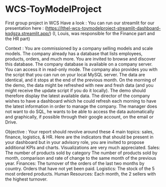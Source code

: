 # WCS-ToyModelProject
First group project in WCS
Have a look : 
You can run our streamlit for our presentation here : (https://lthel-wcs-toymodelproject-streamlit-dashboard-kqdgza.streamlit.app/) (I, Louis, was responsible for the Finance part and the HR part)

Context : 
You are commissioned by a company selling models and scale models. 
The company already has a database that lists employees, products, orders, and much more. 
You are invited to browse and discover this database. 
The company database is available on a company server. You can access it in read-only mode.
The company also provides you with the script that you can run on your local MySQL server. The data are identical, and it stops at the end of the previous month.
On the morning of the demo, the data might be refreshed with new and fresh data (and you might receive the update script if you do it locally). The demo should therefore display the latest available data.
The director of the company wishes to have a dashboard which he could refresh each morning to have the latest information in order to manage the company.
The manager does not want to do SQL, he wants to be able to access the data automatically and graphically, if possible through their google account, on the email or Drive. 

Objective :
Your report should revolve around these 4 main topics: sales, finance, logistics, &  HR.
Here are the indicators that should be present in your dashboard but in your advisory role, you are invited to propose additional KPIs and charts.
Visualizations are very much appreciated. 
Sales: 
The number of products sold by category 
The number of products sold by month, 
comparison and rate of change to the same month of the previous year.
Finances: 
The turnover of the orders of the last two months by country. 
Orders that have not yet been paid.
Logistics: 
The stock of the 5 most ordered products.
Human Resources: 
Each month, the 2 sellers with the highest turnover.

